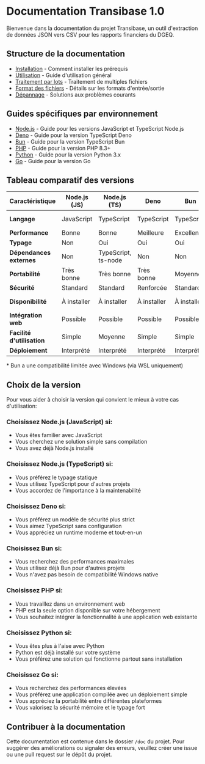 # Documentation Transibase 1.0

Bienvenue dans la documentation du projet Transibase, un outil d'extraction de données JSON vers CSV pour les rapports financiers du DGEQ.

## Structure de la documentation

- [Installation](installation.md) - Comment installer les prérequis
- [Utilisation](usage.md) - Guide d'utilisation général
- [Traitement par lots](batch-processing.md) - Traitement de multiples fichiers
- [Format des fichiers](file-format.md) - Détails sur les formats d'entrée/sortie
- [Dépannage](troubleshooting.md) - Solutions aux problèmes courants

## Guides spécifiques par environnement

- [Node.js](node.md) - Guide pour les versions JavaScript et TypeScript Node.js
- [Deno](deno.md) - Guide pour la version TypeScript Deno
- [Bun](bun.md) - Guide pour la version TypeScript Bun
- [PHP](php.md) - Guide pour la version PHP 8.3+
- [Python](python.md) - Guide pour la version Python 3.x
- [Go](go.md) - Guide pour la version Go

## Tableau comparatif des versions

| Caractéristique | Node.js (JS) | Node.js (TS) | Deno | Bun | PHP | Python | Go |
|-----------------|--------------|--------------|------|-----|-----|--------|-----|
| **Langage** | JavaScript | TypeScript | TypeScript | TypeScript | PHP 8.3+ | Python 3.x | Go |
| **Performance** | Bonne | Bonne | Meilleure | Excellente | Correcte | Bonne | Excellente |
| **Typage** | Non | Oui | Oui | Oui | Oui | Non | Oui |
| **Dépendances externes** | Non | TypeScript, ts-node | Non | Non | Non | Non | Non |
| **Portabilité** | Très bonne | Très bonne | Très bonne | Moyenne* | Très bonne | Excellente | Excellente |
| **Sécurité** | Standard | Standard | Renforcée | Standard | Standard | Standard | Renforcée |
| **Disponibilité** | À installer | À installer | À installer | À installer | Souvent préinstallé | Souvent préinstallé | À installer |
| **Intégration web** | Possible | Possible | Possible | Possible | Excellente | Possible | Excellente |
| **Facilité d'utilisation** | Simple | Moyenne | Simple | Simple | Simple | Très simple | Moyenne |
| **Déploiement** | Interprété | Interprété | Interprété | Interprété | Interprété | Interprété | Compilé |

\* Bun a une compatibilité limitée avec Windows (via WSL uniquement)

## Choix de la version

Pour vous aider à choisir la version qui convient le mieux à votre cas d'utilisation:

### Choisissez Node.js (JavaScript) si:
- Vous êtes familier avec JavaScript
- Vous cherchez une solution simple sans compilation
- Vous avez déjà Node.js installé

### Choisissez Node.js (TypeScript) si:
- Vous préférez le typage statique
- Vous utilisez TypeScript pour d'autres projets
- Vous accordez de l'importance à la maintenabilité

### Choisissez Deno si:
- Vous préférez un modèle de sécurité plus strict
- Vous aimez TypeScript sans configuration
- Vous appréciez un runtime moderne et tout-en-un

### Choisissez Bun si:
- Vous recherchez des performances maximales
- Vous utilisez déjà Bun pour d'autres projets
- Vous n'avez pas besoin de compatibilité Windows native

### Choisissez PHP si:
- Vous travaillez dans un environnement web
- PHP est la seule option disponible sur votre hébergement
- Vous souhaitez intégrer la fonctionnalité à une application web existante

### Choisissez Python si:
- Vous êtes plus à l'aise avec Python
- Python est déjà installé sur votre système
- Vous préférez une solution qui fonctionne partout sans installation

### Choisissez Go si:
- Vous recherchez des performances élevées
- Vous préférez une application compilée avec un déploiement simple
- Vous appréciez la portabilité entre différentes plateformes
- Vous valorisez la sécurité mémoire et le typage fort

## Contribuer à la documentation

Cette documentation est contenue dans le dossier `/doc` du projet. Pour suggérer des améliorations ou signaler des erreurs, veuillez créer une issue ou une pull request sur le dépôt du projet.